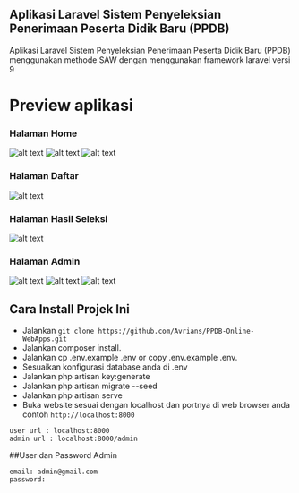 ## Aplikasi Laravel Sistem Penyeleksian Penerimaan Peserta Didik Baru (PPDB)

<p>
Aplikasi Laravel Sistem Penyeleksian Penerimaan Peserta Didik Baru (PPDB) menggunakan methode SAW dengan menggunakan framework laravel versi 9
</p>
<h1>Preview aplikasi</h1>
<h3>Halaman Home</h3>

![alt text](https://github.com/Avrians/PPDB-Online-WebApps/blob/master/hasil%20output/home-1.png?raw=true)
![alt text](https://github.com/Avrians/PPDB-Online-WebApps/blob/master/hasil%20output/home-2.png?raw=true)
![alt text](https://github.com/Avrians/PPDB-Online-WebApps/blob/master/hasil%20output/home-4.png?raw=true)

<h3>Halaman Daftar</h3>

![alt text](https://github.com/Avrians/PPDB-Online-WebApps/blob/master/hasil%20output/daftar-1.png?raw=true)

<h3>Halaman Hasil Seleksi</h3>

![alt text](https://github.com/Avrians/PPDB-Online-WebApps/blob/master/hasil%20output/hasil.png?raw=true)

<h3>Halaman Admin</h3>

![alt text](https://github.com/Avrians/PPDB-Online-WebApps/blob/master/hasil%20output/admin/dashboard.png?raw=true)
![alt text](https://github.com/Avrians/PPDB-Online-WebApps/blob/master/hasil%20output/admin/ketentuan-nilai.png?raw=true)
![alt text](https://github.com/Avrians/PPDB-Online-WebApps/blob/master/hasil%20output/admin/rank.png?raw=true)

## Cara Install Projek Ini

-   Jalankan `git clone https://github.com/Avrians/PPDB-Online-WebApps.git`
-   Jalankan composer install.
-   Jalankan cp .env.example .env or copy .env.example .env.
-   Sesuaikan konfigurasi database anda di .env
-   Jalankan php artisan key:generate
-   Jalankan php artisan migrate --seed
-   Jalankan php artisan serve
-   Buka website sesuai dengan localhost dan portnya di web browser anda contoh `http://localhost:8000`

```
user url : localhost:8000
admin url : localhost:8000/admin
```

##User dan Password Admin

```
email: admin@gmail.com
password:
```
